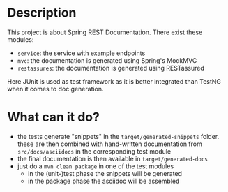 # Description

This project is about Spring REST Documentation. There exist these modules:

* `service`:
the service with example endpoints
* `mvc`:
the documentation is generated using Spring's MockMVC 
* `restassures`:
the documentation is generated using RESTassured

Here JUnit is used as test framework as it is better integrated than TestNG when it comes to doc generation.

# What can it do?

* the tests generate "snippets" in the `target/generated-snippets` folder. these are then combined with hand-written
documentation from `src/docs/asciidocs` in the corresponding test module
* the final documentation is then available in `target/generated-docs`
* just do a `mvn clean package` in one of the test modules
  * in the (unit-)test phase the snippets will  be generated
  * in the package phase the asciidoc will be assembled